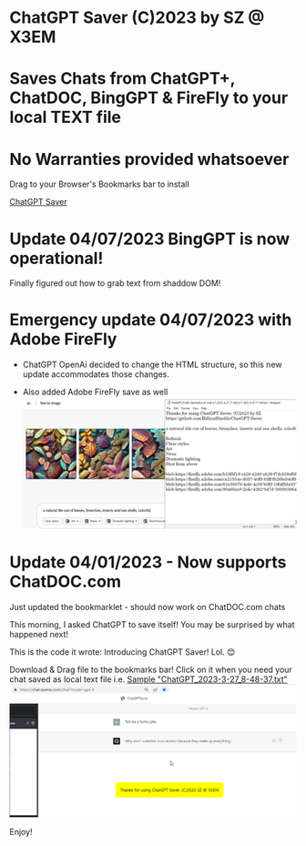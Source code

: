 
# ChatGPT Saver (C)2023 by SZ @ X3EM
# Saves Chats from ChatGPT+, ChatDOC, BingGPT & FireFly to your local TEXT file
# No Warranties provided whatsoever 

Drag to your Browser's Bookmarks bar to install

[ChatGPT Saver](javascript:%28function%28%29{var%20a,b;var%20c=["openai.com","chatdoc.com","firefly.adobe.com","bing.com"];var%20d=["yellow","yellow","yellow","yellow","red"];let%20e="position:fixed;top:50%;left:50%;transform:translate%28-50%,-50%%29;padding:20px;margin-top:20px;margin-bottom:20px;border-radius:10px;background-color:###;z-index:9999;font-size:larger;";var%20f=e.slice%28%29.replace%28"###","red"%29;var%20g=e.slice%28%29.replace%28"###","yellow"%29;function%20h%28i,j,k%29{var%20l=document.createElement%28"div"%29;l.innerText=i;l.style.backgroundColor=k;switch%28k%29{case'yellow':l.style.cssText=g;break;case'red':l.style.cssText=f;break;}document.body.appendChild%28l%29;setTimeout%28function%28%29{l.remove%28%29},j%29}function%20m%28n,o,p%29{if%28o.trim%28%29===""%29{h%28"Saving%20Failed.%20No%20text%20extracted",1e4,'red'%29}else{var%20q="Thanks%20for%20using%20ChatGPT%20Saver.%20%28C%292023%20by%20SZ\nhttps://github.com/BillionShields/ChatGPT-Saver\n\n";var%20r=q+o;var%20s=new%20Blob%28[r],{type:"text/plain"}%29;var%20t=document.createElement%28"a"%29;var%20u=new%20Date%28%29.toLocaleString%28%29.replace%28/:/g,"-"%29.replace%28/\//g,"-"%29;t.download="ChatGPT_"+n+"_"+u+".txt";t.href=URL.createObjectURL%28s%29;t.click%28%29;h%28q,3e3,'yellow'%29}}function%20v%28%29{a=document.querySelector%28'.bg-gray-800%20.flex-1'%29.textContent.substring%280,30%29;b=Array.from%28document.querySelectorAll%28".text-base"%29%29.map%28function%28w%29{var%20x=w.cloneNode%28true%29;var%20y=x.querySelector%28".flex-grow.flex-shrink-0"%29;if%28y%29{y.remove%28%29}return%20x.textContent}%29.join%28"\n\n"%29;m%28a,b,d[0]%29}function%20z%28%29{a=document.getElementsByClassName%28"file-list-item%20active"%29[0].getElementsByClassName%28"file-item-name-content"%29[0].textContent;b=Array.from%28document.getElementsByClassName%28"message"%29%29.map%28function%28A%29{return%20A.textContent}%29.join%28"\n\n"%29;m%28a,b,d[1]%29}function%20B%28%29{var%20C=new%20Date%28%29.toLocaleString%28%29;a="Firefly%20Generative%20AI%20chat%20"+C;var%20D=document.querySelector%28"div[role='form']"%29;b=window.location.href+"\n\n"+D.querySelector%28"textarea"%29.value+"\n\n";var%20E=D.querySelectorAll%28"textarea"%29;if%28E.length>1%29{E[1].remove%28%29}b+=D.innerText.trim%28%29+"\n\n";var%20F=document.getElementsByTagName%28"img"%29;var%20G=new%20Set%28%29;for%28var%20H=0;H<F.length;H++%29{var%20I=F[H].src;if%28I.startsWith%28"blob:"%29&&!G.has%28I%29%29{G.add%28I%29}}b+=Array.from%28G%29.join%28"\n"%29;m%28a,b,d[2]%29}function%20J%28%29{a="BingGPT";const%20K=['text-message-content','ac-container'];let%20b='';const%20L=K.map%28N=>O%28document,N%29%29;const%20M=Math.max%28L[0].length,L[1].length%29;for%28let%20P=0;P<M;P++%29{if%28L[0][P]%29{b+='Q:%20'+L[0][P].textContent+'\n'}if%28L[1][P]%29{b+='A:%20'+L[1][P].textContent+'\n'}}m%28a,b,d[3]%29}function%20O%28Q,R%29{const%20S=[];Q.querySelectorAll%28'*'%29.forEach%28T=>{if%28T.shadowRoot%29{S.push%28...O%28T.shadowRoot,R%29%29}if%28T.classList.contains%28R%29||T.matches%28R%29%29{S.push%28T%29}}%29;return%20S}for%28var%20U=0;U<c.length;U++%29{if%28window.location.href.includes%28c[U]%29%29{switch%28U%29{case%200:v%28%29;break;case%201:z%28%29;break;case%202:B%28%29;break;case%203:J%28%29;break;}}else{}}}%29%28%29;)

# Update 04/07/2023 BingGPT is now operational!
Finally figured out how to grab text from shaddow DOM! 

# Emergency update 04/07/2023 with Adobe FireFly 
- ChatGPT OpenAi decided to change the HTML structure, so this new update accommodates those changes.

- Also added Adobe FireFly save as well
![Firefly Support](FireFLySupport.png)

# Update 04/01/2023 - Now supports ChatDOC.com
Just updated the bookmarklet - should now work on ChatDOC.com chats

This morning, I asked ChatGPT to save itself! 
You may be surprised by what happened next! 

This is the code it wrote: Introducing ChatGPT Saver! Lol. 😊 


Download & Drag file to the bookmarks bar! 
Click on it when you need your chat saved as local text file i.e.  [Sample "ChatGPT_2023-3-27_8-48-37.txt" ](ChatGPT_2023-3-27_8-48-37.txt)
![ChatGPT Saver Screenshot](ChatGPTSaverScr.png)



Enjoy!
